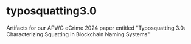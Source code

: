 # typosquatting3.0
Artifacts for our APWG eCrime 2024 paper entitled "Typosquatting 3.0: Characterizing Squatting in Blockchain Naming Systems"
